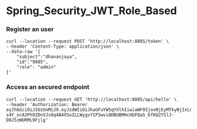 # Spring_Security_JWT_Role_Based

### Register an user
~~~
curl --location --request POST 'http://localhost:8085/token' \
--header 'Content-Type: application/json' \
--data-raw '{ 
	"subject":"dhananjaya", 
	"id":"9885", 
	"role": "admin"
}'
~~~


### Access an secured endpoint 
~~~
curl --location --request GET 'http://localhost:8085/api/hello' \
--header 'Authorization: Bearer eyJhbGciOiJIUzUxMiJ9.eyJzdWIiOiJkaGFuYW5qYXlhIiwiaWF0IjoxNjEyMTkyNjIxLCJleHAiOjE2MTIxOTI5MjEsInVzZXJJZCI6Ijk4ODUiLCJyb2xlIjoiQURNSU4ifQ.HjwGHU-s4Y_ocA3Ph9ZDnVJs8q4B4X5oZLLWygvYIP3wvi8HBUBMHcHGFQa5_6fKQ2YSlJ-D8J5zWURML9Fjlg'
~~~

